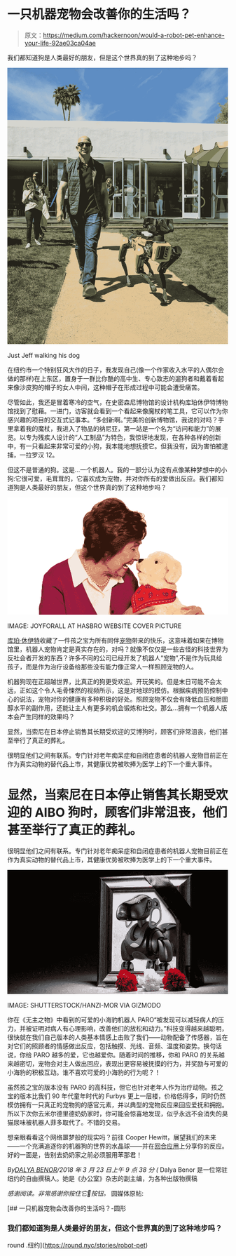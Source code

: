 # 一只机器宠物会改善你的生活吗？

> 原文：<https://medium.com/hackernoon/would-a-robot-pet-enhance-your-life-92ae03ca04ae>

我们都知道狗是人类最好的朋友，但是这个世界真的到了这种地步吗？

![](img/eb007f8d0de92a13ee0eb04dcc93e9a9.png)

Just Jeff walking his dog

在纽约市一个特别狂风大作的日子，我发现自己(像一个作家收入水平的人偶尔会做的那样)在上东区，置身于一群比你酷的高中生、专心致志的遛狗者和戴着看起来像沙皮狗的帽子的女人中间，这种帽子在形成过程中可能会遭受痛苦。

尽管如此，我还是冒着寒冷的空气，在史密森尼博物馆的设计机构库珀休伊特博物馆找到了慰藉。一进门，访客就会看到一个看起来像魔杖的笔工具，它可以作为你感兴趣的项目的交互式记事本。“多创新啊。”完美的创新博物馆，我说的对吗？手里拿着我的魔杖，我进入了物品的纳尼亚，第一站是一个名为“访问和能力”的展览。以专为残疾人设计的“人工制品”为特色，我惊讶地发现，在各种各样的创新中，有一只看起来非常可爱的小狗，我本能地想抚摸它。但我没有，因为害怕被逮捕，一拉罗汉 12。

但这不是普通的狗。这是…一个机器人。我的一部分认为这有点像某种梦想中的小狗:它很可爱，毛茸茸的，它喜欢成为宠物，并对你所有的爱做出反应。我们都知道狗是人类最好的朋友，但这个世界真的到了这种地步吗？

![](img/28ffe4c798e4c146f8da4761e0fb2cf8.png)

IMAGE: JOYFORALL AT HASBRO WEBSITE COVER PICTURE

[库珀·休伊特](https://collection.cooperhewitt.org/objects/1158817841/)收藏了一件孩之宝为所有同伴[宠物](https://hackernoon.com/tagged/pets)带来的快乐，这意味着如果在博物馆里，机器人宠物肯定是真实存在的，对吗？就像不仅仅是一些古怪的科技世界为反社会者开发的东西？许多不同的公司已经开发了机器人“宠物”,不是作为玩具给孩子，而是作为治疗设备给那些没有能力像正常人一样照顾宠物的人。

机器狗现在正超越世界，比真正的狗更受欢迎。开玩笑的。但是末日可能不会太远，正如这个令人毛骨悚然的视频所示，这是对地球的模仿。根据疾病预防控制中心的说法，宠物对你的健康有多种积极的好处。照顾宠物不仅会有降低血压和胆固醇水平的副作用，还能让主人有更多的机会锻炼和社交。那么…拥有一个机器人版本会产生同样的效果吗？

显然，当索尼在日本停止销售其长期受欢迎的艾博狗时，顾客们非常沮丧，他们甚至举行了真正的葬礼。

很明显他们之间有联系。专门针对老年痴呆症和自闭症患者的机器人宠物目前正在作为真实动物的替代品上市，其健康优势被吹捧为医学上的下一个重大事件。

# 显然，当索尼在日本停止销售其长期受欢迎的 AIBO 狗时，顾客们非常沮丧，他们甚至举行了真正的葬礼。

很明显他们之间有联系。专门针对老年痴呆症和自闭症患者的机器人宠物目前正在作为真实动物的替代品上市，其健康优势被吹捧为医学上的下一个重大事件。

![](img/7b61253e6d9459ee92368d0639fe2253.png)

IMAGE: SHUTTERSTOCK/HANZI-MOR VIA GIZMODO

你在《无主之物》中看到的可爱的小海豹机器人 PARO“被发现可以减轻病人的压力，并被证明对病人有心理影响，改善他们的放松和动力。”科技变得越来越聪明，很快就在我们自己版本的人类基本情感上击败了我们——动物配备了传感器，旨在对它们的照顾者的情感做出反应，包括触摸、光线、音频、温度和姿势。换句话说，你给 PARO 越多的爱，它也越爱你。随着时间的推移，你和 PARO 的关系越来越密切，宠物会对主人做出回应，表现出更容易被抚摸的行为，并奖励与可爱的小海豹的积极互动。谁不喜欢可爱的小海豹的行为呢？！

虽然孩之宝的版本没有 PARO 的高科技，但它也针对老年人作为治疗动物。孩之宝的版本比我们 90 年代童年时代的 Furbys 更上一层楼，价格低得多，同时仍然模仿拥有一只真正的宠物狗的感官元素，并以典型的宠物反应来回应爱抚和拥抱。所以下次你去米尔德里德奶奶家时，你可能会惊喜地发现，似乎永远不会消失的臭猫尿味被机器人菲多取代了。不错的交易。

想亲眼看看这个网络噩梦般的现实吗？前往 Cooper Hewitt，展望我们的未来——一个充满追逐你的机器狗的世界的水晶球——并在[回合应用](https://round.nyc)上分享你的反应。好的一面是，告别去奶奶家之前必须服用苯那君！

*By*[*DALYA BENOR*](https://www.instagram.com/dalyabenor/)*/2018 年 3 月 23 日上午 9 点 38 分
(* Dalya Benor 是一位常驻纽约的自由撰稿人。她是《办公室》杂志的副主编，为各种出版物撰稿

*感谢阅读。非常感谢你按住它👏按钮。* 圆媒体原帖:

[](https://round.nyc/stories/robot-pet) [## 一只机器宠物会改善你的生活吗？-圆形

### 我们都知道狗是人类最好的朋友，但这个世界真的到了这种地步吗？

round .纽约](https://round.nyc/stories/robot-pet)